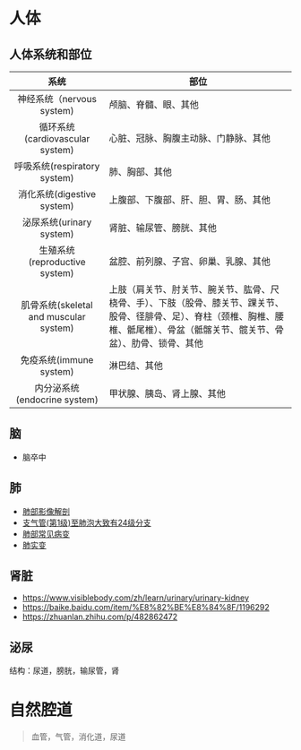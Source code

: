 # 人体
## 人体系统和部位
| 系统 | 部位 |
| :-: | - |
| 神经系统（nervous system) | 颅脑、脊髓、眼、其他 |
| 循环系统(cardiovascular system) | 心脏、冠脉、胸腹主动脉、门静脉、其他 |
| 呼吸系统(respiratory system) | 肺、胸部、其他 |
| 消化系统(digestive system) | 上腹部、下腹部、肝、胆、胃、肠、其他 |
| 泌尿系统(urinary system) | 肾脏、输尿管、膀胱、其他 |
| 生殖系统(reproductive system) | 盆腔、前列腺、子宫、卵巢、乳腺、其他 |
| 肌骨系统(skeletal and muscular system) | 上肢（肩关节、肘关节、腕关节、肱骨、尺桡骨、手）、下肢（股骨、膝关节、踝关节、股骨、径腓骨、足）、脊柱（颈椎、胸椎、腰椎、骶尾椎）、骨盆（骶髂关节、髋关节、骨盆）、肋骨、锁骨、其他 |
| 免疫系统(immune system) | 淋巴结、其他 |
| 内分泌系统(endocrine system) | 甲状腺、胰岛、肾上腺、其他 |

## 脑
* 脑卒中

## 肺
* [肺部影像解剖](https://www.yxppt.com/archives/336332)
* [支气管(第1级)至肺泡大致有24级分支](https://zhuanlan.zhihu.com/p/375008011)
* [肺部常见病变](https://zhuanlan.zhihu.com/p/392020302)
* [肺实变](https://baike.baidu.com/item/%E8%82%BA%E5%AE%9E%E5%8F%98/4753702)

## 肾脏
* https://www.visiblebody.com/zh/learn/urinary/urinary-kidney
* https://baike.baidu.com/item/%E8%82%BE%E8%84%8F/1196292
* https://zhuanlan.zhihu.com/p/482862472

## 泌尿
结构：尿道，膀胱，输尿管，肾

# 自然腔道
> 血管，气管，消化道，尿道